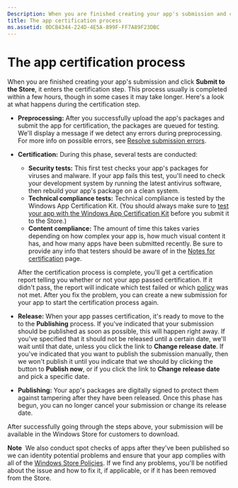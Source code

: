 ```yaml
---
Description: When you are finished creating your app's submission and click Submit to the Store, it enters the certification step.
title: The app certification process
ms.assetid: 0DCB4344-224D-4E5A-899F-FF7A89F23DBC
---
```


# The app certification process


When you are finished creating your app's submission and click **Submit to the Store**, it enters the certification step. This process usually is completed within a few hours, though in some cases it may take longer. Here's a look at what happens during the certification step.

-   **Preprocessing:** After you successfully upload the app's packages and submit the app for certification, the packages are queued for testing. We'll display a message if we detect any errors during preprocessing. For more info on possible errors, see [Resolve submission errors](resolve-submission-errors.md).
-   **Certification:** During this phase, several tests are conducted:

    -   **Security tests:** This first test checks your app's packages for viruses and malware. If your app fails this test, you'll need to check your development system by running the latest antivirus software, then rebuild your app's package on a clean system.
    -   **Technical compliance tests:** Technical compliance is tested by the Windows App Certification Kit. (You should always make sure to [test your app with the Windows App Certification Kit](https://msdn.microsoft.com/library/windows/apps/mt186449) before you submit it to the Store.)
    -   **Content compliance:** The amount of time this takes varies depending on how complex your app is, how much visual content it has, and how many apps have been submitted recently. Be sure to provide any info that testers should be aware of in the [Notes for certification](notes-for-certification.md) page.

    After the certification process is complete, you'll get a certification report telling you whether or not your app passed certification. If it didn't pass, the report will indicate which test failed or which [policy](https://msdn.microsoft.com/library/windows/apps/dn764944) was not met. After you fix the problem, you can create a new submission for your app to start the certification process again.

-   **Release:** When your app passes certification, it's ready to move to the to the **Publishing** process. If you've indicated that your submission should be published as soon as possible, this will happen right away. If you've specified that it should not be released until a certain date, we'll wait until that date, unless you click the link to **Change release date**. If you've indicated that you want to publish the submission manually, then we won't publish it until you indicate that we should by clicking the button to **Publish now**, or if you click the link to **Change release date** and pick a specific date.
-   **Publishing:** Your app's packages are digitally signed to protect them against tampering after they have been released. Once this phase has begun, you can no longer cancel your submission or change its release date.

After successfully going through the steps above, your submission will be available in the Windows Store for customers to download.

**Note**  We also conduct spot checks of apps after they've been published so we can identity potential problems and ensure that your app complies with all of the [Windows Store Policies](https://msdn.microsoft.com/library/windows/apps/dn764944). If we find any problems, you'll be notified about the issue and how to fix it, if applicable, or if it has been removed from the Store.

 

 

 




